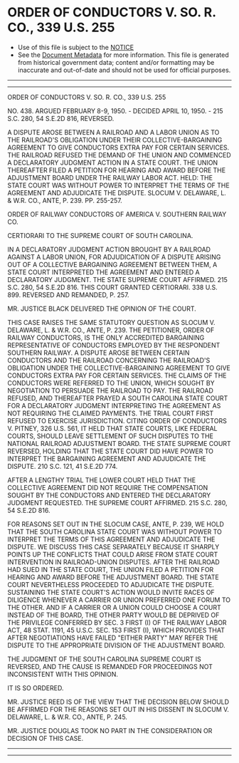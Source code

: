 ---
---

# ORDER OF CONDUCTORS V. SO. R. CO., 339 U.S. 255

* Use of this file is subject to the [NOTICE](https://github.com/publicdocs/notice/blob/master/NOTICE)
* See the [Document Metadata](../../../) for more information.
  This file is generated from historical government data; content and/or formatting may be inaccurate and out-of-date and should not be used for official purposes.

----------
----------

ORDER OF CONDUCTORS V. SO. R. CO., 339 U.S. 255

NO. 438.  ARGUED FEBRUARY 8-9, 1950.  - DECIDED APRIL 10, 1950.  - 215 S.C. 280, 54 S.E.2D 816, REVERSED.

A DISPUTE AROSE BETWEEN A RAILROAD AND A LABOR UNION AS TO THE RAILROAD'S OBLIGATION UNDER THEIR COLLECTIVE-BARGAINING AGREEMENT TO GIVE CONDUCTORS EXTRA PAY FOR CERTAIN SERVICES.  THE RAILROAD REFUSED THE DEMAND OF THE UNION AND COMMENCED A DECLARATORY JUDGMENT ACTION IN A STATE COURT.  THE UNION THEREAFTER FILED A PETITION FOR HEARING AND AWARD BEFORE THE ADJUSTMENT BOARD UNDER THE RAILWAY LABOR ACT.  HELD: THE STATE COURT WAS WITHOUT POWER TO INTERPRET THE TERMS OF THE AGREEMENT AND ADJUDICATE THE DISPUTE.  SLOCUM V. DELAWARE, L. & W.R. CO., ANTE, P. 239.  PP. 255-257.

ORDER OF RAILWAY CONDUCTORS OF AMERICA V. SOUTHERN RAILWAY CO.

CERTIORARI TO THE SUPREME COURT OF SOUTH CAROLINA.

IN A DECLARATORY JUDGMENT ACTION BROUGHT BY A RAILROAD AGAINST A LABOR UNION, FOR ADJUDICATION OF A DISPUTE ARISING OUT OF A COLLECTIVE BARGAINING AGREEMENT BETWEEN THEM, A STATE COURT INTERPRETED THE AGREEMENT AND ENTERED A DECLARATORY JUDGMENT.  THE STATE SUPREME COURT AFFIRMED.  215 S.C. 280, 54 S.E.2D 816.  THIS COURT GRANTED CERTIORARI.  338 U.S. 899.  REVERSED AND REMANDED, P. 257.

MR. JUSTICE BLACK DELIVERED THE OPINION OF THE COURT.

THIS CASE RAISES THE SAME STATUTORY QUESTION AS SLOCUM V. DELAWARE, L. & W.R. CO., ANTE, P. 239.  THE PETITIONER, ORDER OF RAILWAY CONDUCTORS, IS THE ONLY ACCREDITED BARGAINING REPRESENTATIVE OF CONDUCTORS EMPLOYED BY THE RESPONDENT SOUTHERN RAILWAY.  A DISPUTE AROSE BETWEEN CERTAIN CONDUCTORS AND THE RAILROAD CONCERNING THE RAILROAD'S OBLIGATION UNDER THE COLLECTIVE-BARGAINING AGREEMENT TO GIVE CONDUCTORS EXTRA PAY FOR CERTAIN SERVICES.  THE CLAIMS OF THE CONDUCTORS WERE REFERRED TO THE UNION, WHICH SOUGHT BY NEGOTIATION TO PERSUADE THE RAILROAD TO PAY.  THE RAILROAD REFUSED, AND THEREAFTER PRAYED A SOUTH CAROLINA STATE COURT FOR A DECLARATORY JUDGMENT INTERPRETING THE AGREEMENT AS NOT REQUIRING THE CLAIMED PAYMENTS.  THE TRIAL COURT FIRST REFUSED TO EXERCISE JURISDICTION.  CITING ORDER OF CONDUCTORS V. PITNEY, 326 U.S. 561, IT HELD THAT STATE COURTS, LIKE FEDERAL COURTS, SHOULD LEAVE SETTLEMENT OF SUCH DISPUTES TO THE NATIONAL RAILROAD ADJUSTMENT BOARD.  THE STATE SUPREME COURT REVERSED, HOLDING THAT THE STATE COURT DID HAVE POWER TO INTERPRET THE BARGAINING AGREEMENT AND ADJUDICATE THE DISPUTE.  210 S.C. 121, 41 S.E.2D 774.

AFTER A LENGTHY TRIAL THE LOWER COURT HELD THAT THE COLLECTIVE AGREEMENT DID NOT REQUIRE THE COMPENSATION SOUGHT BY THE CONDUCTORS AND ENTERED THE DECLARATORY JUDGMENT REQUESTED.  THE SUPREME COURT AFFIRMED.  215 S.C. 280, 54 S.E.2D 816.

FOR REASONS SET OUT IN THE SLOCUM CASE, ANTE, P. 239, WE HOLD THAT THE SOUTH CAROLINA STATE COURT WAS WITHOUT POWER TO INTERPRET THE TERMS OF THIS AGREEMENT AND ADJUDICATE THE DISPUTE.  WE DISCUSS THIS CASE SEPARATELY BECAUSE IT SHARPLY POINTS UP THE CONFLICTS THAT COULD ARISE FROM STATE COURT INTERVENTION IN RAILROAD-UNION DISPUTES.  AFTER THE RAILROAD HAD SUED IN THE STATE COURT, THE UNION FILED A PETITION FOR HEARING AND AWARD BEFORE THE ADJUSTMENT BOARD.  THE STATE COURT NEVERTHELESS PROCEEDED TO ADJUDICATE THE DISPUTE.  SUSTAINING THE STATE COURT'S ACTION WOULD INVITE RACES OF DILIGENCE WHENEVER A CARRIER OR UNION PREFERRED ONE FORUM TO THE OTHER.  AND IF A CARRIER OR A UNION COULD CHOOSE A COURT INSTEAD OF THE BOARD, THE OTHER PARTY WOULD BE DEPRIVED OF THE PRIVILEGE CONFERRED BY SEC. 3 FIRST (I) OF THE RAILWAY LABOR ACT, 48 STAT. 1191, 45 U.S.C. SEC. 153 FIRST (I), WHICH PROVIDES THAT AFTER NEGOTIATIONS HAVE FAILED "EITHER PARTY" MAY REFER THE DISPUTE TO THE APPROPRIATE DIVISION OF THE ADJUSTMENT BOARD.

THE JUDGMENT OF THE SOUTH CAROLINA SUPREME COURT IS REVERSED, AND THE CAUSE IS REMANDED FOR PROCEEDINGS NOT INCONSISTENT WITH THIS OPINION.

IT IS SO ORDERED.

MR. JUSTICE REED IS OF THE VIEW THAT THE DECISION BELOW SHOULD BE AFFIRMED FOR THE REASONS SET OUT IN HIS DISSENT IN SLOCUM V. DELAWARE, L. & W.R. CO., ANTE, P. 245.

MR. JUSTICE DOUGLAS TOOK NO PART IN THE CONSIDERATION OR DECISION OF THIS CASE.


----------
----------

